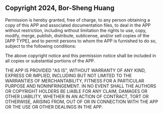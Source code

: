 ## Copyright 2024, Bor-Sheng Huang

Permission is hereby granted, free of charge, to any person obtaining a copy of this APP and associated documentation files, to deal in the APP without restriction, including without limitation the rights to use, copy, modify, merge, publish, distribute, sublicense, and/or sell copies of the [APP TYPE], and to permit persons to whom the APP is furnished to do so, subject to the following conditions:

The above copyright notice and this permission notice shall be included in all copies or substantial portions of the APP.

THE APP IS PROVIDED "AS IS", WITHOUT WARRANTY OF ANY KIND, EXPRESS OR IMPLIED, INCLUDING BUT NOT LIMITED TO THE WARRANTIES OF MERCHANTABILITY, FITNESS FOR A PARTICULAR PURPOSE AND NONINFRINGEMENT. IN NO EVENT SHALL THE AUTHORS OR COPYRIGHT HOLDERS BE LIABLE FOR ANY CLAIM, DAMAGES OR OTHER LIABILITY, WHETHER IN AN ACTION OF CONTRACT, TORT OR OTHERWISE, ARISING FROM, OUT OF OR IN CONNECTION WITH THE APP OR THE USE OR OTHER DEALINGS IN THE APP.
